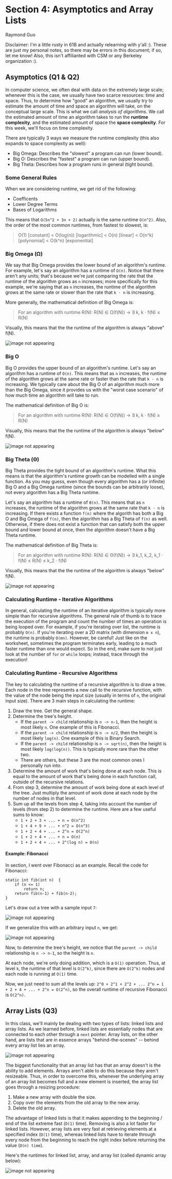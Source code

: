 # Section 4: Asymptotics and Array Lists
Raymond Guo

Disclaimer: I'm a little rusty in 61B and actually relearning with y'all :). These are just my personal notes, so there may be errors in this document; if so, let me know! Also, this isn't affilianted with CSM or any Berkeley organization :).

## Asymptotics (Q1 & Q2)
In computer science, we often deal with data on the extremely large scale; whenever this is the case, we usually have two scarce resources: time and space. Thus, to determine how "good" an algorithm, we usually try to estimate the amount of time and space an algorithm will take, on the conceptual large scale. This is what we call *analysis of algorithms*. We call the estimated amount of time an algorithm takes to run the **runtime complexity**, and the estimated amount of space the **space complexity**. For this week, we'll focus on time complexity.

There are typically 3 ways we measure the runtime complexity (this also expands to space complexity as well):
- Big Omega: Describes the "slowest" a program can run (lower bound).
- Big O: Describes the "fastest" a program can run (upper bound).
- Big Theta: Describes how a program runs in general (tight bound).

### Some General Rules
When we are considering runtime, we get rid of the following:
- Coefficents
- Lower Degree Terms
- Bases of Logarithms

This means that `O(5n^2 + 3n + 2)` actually is the same runtime `O(n^2)`. 
Also, the order of the most common runtimes, from fastest to slowest, is:
> O(1) [constant] < O(log(n)) [logarithmic] < O(n) [linear] < O(n^k) [polynomial] < O(k^n) [exponential]

### Big Omega (Ω)
We say that Big Omega provides the lower bound of an algorithm's runtime. For example, let's say an algorithm has a runtime of `Ω(n)`. Notice that there aren't any units; that's because we're just comparing the rate that the runtime of the algorithm grows as `n` increases; more specifically for this example, we're saying that as `n` increases, the runtime of the algorithm grows at the same rate or slower than the rate that `k ⋅ n` is increasing. 

More generally, the mathematical definition of Big Omega is: 
> For an algorithm with runtime R(N):
R(N) ∈ Ω(f(N)) → ∃ k, k ⋅ f(N) ≤ R(N)

Visually, this means that the the runtime of the algorithm is always "above" f(N).

![image not appearing](https://cdn.kastatic.org/ka-perseus-images/c02e6916d15bacae7a936381af8c6e5a0068f4fd.png)

### Big O
Big O provides the upper bound of an algorithm's runtime. Let's say an algorithm has a runtime of `O(n)`. This means that as `n` increases, the runtime of the algorithm grows at the same rate or faster than the rate that `k ⋅ n` is increasing. We typically care about the Big O of an algorithm much more than the Big Omega, since it provides us with the "worst case scenario" of how much time an algorithm will take to run.

The mathematical definition of Big O is: 
> For an algorithm with runtime R(N):
R(N) ∈ O(f(N)) → ∃ k, k ⋅ f(N) ≥ R(N)

Visually, this means that the the runtime of the algorithm is always "below" f(N).

![image not appearing](https://cdn.kastatic.org/ka-perseus-images/501211c02f4c6765f60f23842450e1151cfd9c89.png)

### Big Theta (Θ)
Big Theta provides the tight bound of an algorithm's runtime. What this means is that the algorithm's runtime growth can be modelled with a single function. As you may guess, even though every algorithm has a (or infinite) Big O and a Big Omega runtime (since the bounds can be arbitrarily loose), not every algorithm has a Big Theta runtime. 

Let's say an algorithm has a runtime of `Θ(n)`. This means that as `n` increases, the runtime of the algorithm grows at the same rate that `k ⋅ n` is increasing. If there exists a function `f(n)` where the algorith has both a Big O and Big Omega of `f(n)`, then the algorithm has a Big Theta of `f(n)` as well. Otherwise, if there does not exist a function that can satisfy both the upper bound and lower bound at once, then the algorithm doesn't have a Big Theta runtime.

The mathematical definition of Big Theta is: 
> For an algorithm with runtime R(N):
R(N) ∈ Θ(f(N)) → ∃ k_1, k_2, k_1 ⋅ f(N) ≤ R(N) ≤ k_2 ⋅ f(N)

Visually, this means that the the runtime of the algorithm is always "below" f(N).

![image not appearing](https://cdn.kastatic.org/ka-perseus-images/2bdc25c7eda8486d05b8031c5a63535684ecb5a1.png)

### Calculating Runtime - Iterative Algorithms
In general, calculating the runtime of an iterative algorithm is typically more simple than for recursive algorithms. The general rule of thumb is to trace the execution of the program and count the number of times an operation is being looped over. For example, if you're iterating over list, the runtime is probably `O(n)`. If you're iterating over a 2D matrix (with dimension `m x n`), the runtime is probably `O(mn)`. However, be careful! Just like on the worksheet, sometimes the program terminates early, leading to a much faster runtime than one would expect. So in the end, make sure to not just look at the number of `for` or `while` loops; instead, trace through the execution!

### Calculating Runtime - Recursive Algorithms
The key to calculating the runtime of a recursive algorithm is to draw a tree. Each node in the tree represents a new call to the recursive function, with the value of the node being the input size (usually in terms of `n`, the original input size). There are 3 main steps in calculating the runtime:
1. Draw the tree. Get the general shape.
2. Determine the tree's height. 
    - If the `parent -> child` relationship is `n -> n-1`, then the height is most likely `n`. One example of this is Fibonacci.
    - If the `parent -> child` relationship is `n -> n/2`, then the height is most likely `log(n)`. One example of this is Binary Search.
    - If the `parent -> child` relationship is `n -> sqrt(n)`, then the height is most likely `log(log(n))`. This is typically more rare than the other two.
    - There are others, but these 3 are the most common ones I personally run into.
3. Determine the amount of work that's being done at each node. This is equal to the amount of work that's being done in each function call, outside of the recursive relations.
4. From step 3, determine the amount of work being done at each level of the tree. Just multiply the amount of work done at each node by the number of nodes in that level.
5. Sum up all the levels from step 4, taking into account the number of levels (from step 2) to determine the runtime. Here are a few useful sums to know:
    - `1 + 2 + 3 + ... + n = O(n^2)`
    - `1 + 4 + 9 + ... + n^2 = O(n^3)`
    - `1 + 2 + 4 + ... + 2^n = O(2^n)`
    - `1 + 2 + 4 + ... + n = O(n)`
    - `1 + 2 + 4 + ... + 2^(log n) = O(n)`

#### Example: Fibonacci
In section, I went over Fibonacci as an example. Recall the code for Fibonacci:
```
static int fib(int n)  { 
    if (n <= 1) 
        return n; 
    return fib(n-1) + fib(n-2); 
} 
```

Let's draw out a tree with a sample input `7`: 

![image not appearing](https://i.stack.imgur.com/QVSdv.png)

If we generalize this with an arbitrary input `n`, we get:

![image not appearing](https://www.ibm.com/developerworks/library/l-performance-of-inline-assembly-trs/image001.jpg)

Now, to determine the tree's height, we notice that the `parent -> child` relationship is `n -> n-1`, so the height is `n`.

At each node, we're only doing addition, which is a `O(1)` operation. Thus, at level `k`, the runtime of that level is `O(2^k)`, since there are `O(2^k)` nodes and each node is running at `O(1)` time. 

Now, we just need to sum all the levels up: `2^0 + 2^1 + 2^2 + ... 2^n = 1 + 2 + 4 + ... + 2^n = O(2^n)`, so the overall runtime of recursive Fibonacci is `O(2^n)`.

## Array Lists (Q3)
In this class, we'll mainly be dealing with two types of lists: linked lists and array lists. As we learned before, linked lists are essentially nodes that are connected to each other through a `next` pointer. Array lists, on the other hand, are lists that are in essence arrays "behind-the-scenes" -- behind every array list lies an array. 

![image not appearing](https://dzone.com/storage/temp/895349-arraylist-linkedlistt.png)

The biggest functionality that an array list has that an array doesn't is the ability to add elements. Arrays aren't able to do this because they aren't resizeable. Thus, in order to overcome this, whenever the underlying array of an array list becomes full and a new element is inserted, the array list goes through a resizing procedure:
1. Make a new array with double the size.
2. Copy over the elements from the old array to the new array.
3. Delete the old array.

 The advantage of linked lists is that it makes appending to the beginning / end of the list extreme fast (`O(1)` time). Removing is also a lot faster for linked lists. However, array lists are very fast at retrieving elements at a specified index (`O(1)` time), whereas linked lists have to iterate through every node from the beginning to reach the right index before returning the value (`O(n) time`). 
 
 Here's the runtimes for linked list, array, and array list (called dynamic array below):
 
 ![image not appearing](https://i.stack.imgur.com/Ly4Fp.jpg)
